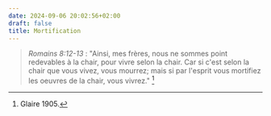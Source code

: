 ```yaml
---
date: 2024-09-06 20:02:56+02:00
draft: false
title: Mortification
---
```





> *Romains 8:12-13* : "Ainsi, mes frères, nous ne sommes point redevables à la chair, pour vivre selon la chair. Car si c'est selon la chair que vous vivez, vous mourrez; mais si par l'esprit vous mortifiez les oeuvres de la chair, vous vivrez." [^1]

[^1]: Glaire 1905.


